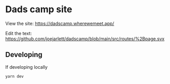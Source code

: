 # Dads camp site

View the site: https://dadscamp.wherewemeet.app/

Edit the text: https://github.com/joejarlett/dadscamp/blob/main/src/routes/%2Bpage.svx

## Developing

If developing locally

```bash
yarn dev
```
